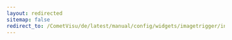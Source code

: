 ```yaml
---
layout: redirected
sitemap: false
redirect_to: /CometVisu/de/latest/manual/config/widgets/imagetrigger/index.html
---
```


